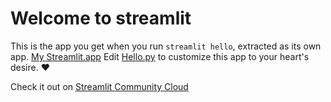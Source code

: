 # Welcome to streamlit

This is the app you get when you run `streamlit hello`, extracted as its own app.
[My Streamlit.app](https://sejera-3a-z7vwdkj92d.streamlit.app/)
Edit [Hello.py](./Hello.py) to customize this app to your heart's desire. ❤️

Check it out on [Streamlit Community Cloud](https://st-hello-app.streamlit.app/)
